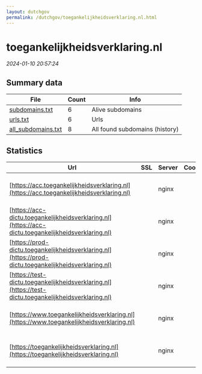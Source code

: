 ```yaml
---
layout: dutchgov
permalink: /dutchgov/toegankelijkheidsverklaring.nl.html
---
```



# toegankelijkheidsverklaring.nl
*2024-01-10 20:57:24*
## Summary data


| File       | Count | Info |
|------------|-------|------|
|[subdomains.txt](/data/toegankelijkheidsverklaring.nl/subdomains.txt)|6|Alive subdomains|
|[urls.txt](/data/toegankelijkheidsverklaring.nl/urls.txt)|6|Urls|
|[all_subdomains.txt](/data/toegankelijkheidsverklaring.nl/all_subdomains.txt)|8|All found subdomains (history)|


## Statistics


| Url | SSL | Server | Cookie | HSTS | CSP | XFO | XXP | RP | Tech |Title |
|------------|-------|------|------|------|------|------|------|------|------|------|
|[https://acc.toegankelijkheidsverklaring.nl](https://acc.toegankelijkheidsverklaring.nl)| |nginx| | | | | | :white_check_mark: |Drupal:10 HSTS Nginx PHP|Home | Forum Sta...|
|[https://acc-dictu.toegankelijkheidsverklaring.nl](https://acc-dictu.toegankelijkheidsverklaring.nl)| |nginx| | | | :white_check_mark: | :white_check_mark: | :white_check_mark: |Drupal:10 Nginx PHP|ACC toegankelijk...|
|[https://prod-dictu.toegankelijkheidsverklaring.nl](https://prod-dictu.toegankelijkheidsverklaring.nl)| |nginx| | | | | | :white_check_mark: |Drupal:10 HSTS Nginx PHP|Home | Forum Sta...|
|[https://test-dictu.toegankelijkheidsverklaring.nl](https://test-dictu.toegankelijkheidsverklaring.nl)| |nginx| | | | :white_check_mark: | :white_check_mark: | :white_check_mark: |Drupal:10 Nginx PHP|TEST toegankelij...|
|[https://www.toegankelijkheidsverklaring.nl](https://www.toegankelijkheidsverklaring.nl)| |nginx| |:white_check_mark: | | :white_check_mark: | :white_check_mark: | :white_check_mark: |Drupal:10 HSTS Nginx PHP|Invulassistent T...|
|[https://toegankelijkheidsverklaring.nl](https://toegankelijkheidsverklaring.nl)| |nginx| |:white_check_mark: | | :white_check_mark: | :white_check_mark: | :white_check_mark: |Drupal:10 HSTS Nginx PHP|Invulassistent T...|